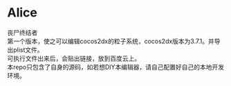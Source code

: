# Alice
丧尸终结者</br>
第一个版本，使之可以编辑cocos2dx的粒子系统，cocos2dx版本为3.7.1。并导出plist文件。</br>
可执行文件出来后，会贴出链接，放到百度云上。</br>
本repo只包含了自身的源码，如若想DIY本编辑器，请自己配置好自己的本地开发环境。</br>
